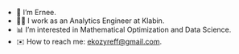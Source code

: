 - :speech_balloon: I’m Ernee.
- :man_teacher:  I work as an Analytics Engineer at Klabin.
- :bar_chart:  I’m interested in Mathematical Optimization and Data Science.
- :envelope:  How to reach me: ekozyreff@gmail.com.

<!---
ekozyreff/ekozyreff is a ✨ special ✨ repository because its `README.md` (this file) appears on your GitHub profile.
You can click the Preview link to take a look at your changes.
--->

